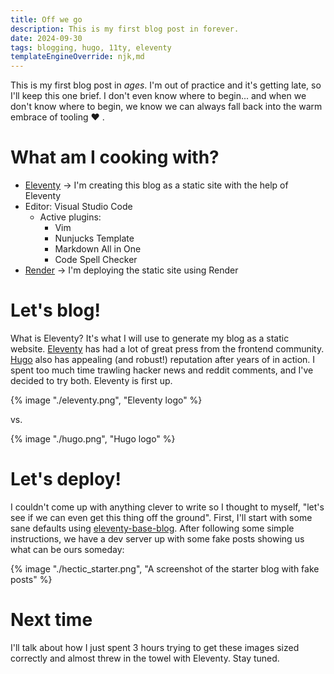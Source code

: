 ```yaml
---
title: Off we go
description: This is my first blog post in forever.
date: 2024-09-30
tags: blogging, hugo, 11ty, eleventy
templateEngineOverride: njk,md
---
```


This is my first blog post in _ages_. I'm out of practice and it's getting late, so I'll keep this one brief. 
I don't even know where to begin... and when we don't know where to begin, we know we can always fall back into the warm embrace of tooling ❤️ . 

# What am I cooking with?
- [Eleventy](https://www.11ty.dev/) -> I'm creating this blog as a static site with the help of Eleventy
- Editor: Visual Studio Code
    - Active plugins: 
      - Vim
      - Nunjucks Template
      - Markdown All in One
      - Code Spell Checker
- [Render](https://render.com/) -> I'm deploying the static site using Render

# Let's blog!
What is Eleventy? It's what I will use to generate my blog as a static website. [Eleventy](https://www.11ty.dev/) has had a lot of great press from the frontend community. [Hugo](https://gohugo.io/) also has appealing (and robust!) reputation after years of in action. I spent too much time trawling hacker news and reddit comments, and I've decided to try both. Eleventy is first up.

{% image "./eleventy.png", "Eleventy logo" %}

vs.

{% image "./hugo.png", "Hugo logo" %}

# Let's deploy!
I couldn't come up with anything clever to write so I thought to myself, "let's see if we can even get this thing off the ground". First, I'll start with some sane defaults using [eleventy-base-blog](https://github.com/11ty/eleventy-base-blog). After following some simple instructions, we have a dev server up with some fake posts showing us what can be ours someday:



<div class="wtf">
{% image "./hectic_starter.png", "A screenshot of the starter blog with fake posts" %}
</div>


<style>

.wtf img {
  max-width: 100%;
}
.wtf img[width] {
  width: auto; /* Defer to max-width */
}
.wtf img[width][height] {
  height: auto; /* Preserve aspect ratio */
}
</style>

# Next time
I'll talk about how I just spent 3 hours trying to get these images sized correctly and almost threw in the towel with Eleventy. Stay tuned.


